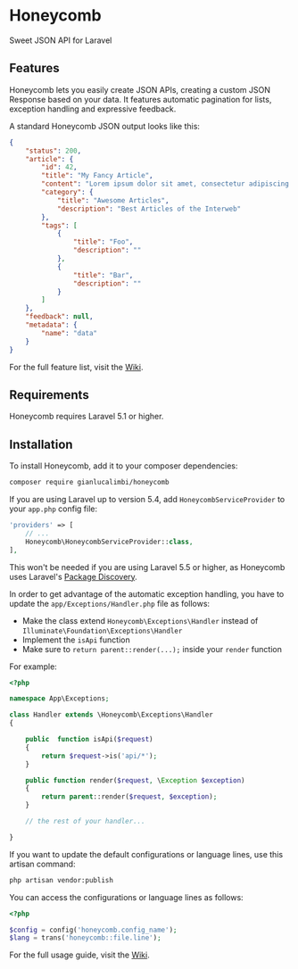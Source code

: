 # Honeycomb

Sweet JSON API for Laravel

## Features

Honeycomb lets you easily create JSON APIs, creating a custom JSON Response based on your data.
It features automatic pagination for lists, exception handling and expressive feedback.

A standard Honeycomb JSON output looks like this:

```json
{
    "status": 200,
    "article": {
        "id": 42,
        "title": "My Fancy Article",
        "content": "Lorem ipsum dolor sit amet, consectetur adipiscing elit.",
        "category": {
            "title": "Awesome Articles",
            "description": "Best Articles of the Interweb"
        },
        "tags": [
            {
                "title": "Foo",
                "description": ""
            },
            {
                "title": "Bar",
                "description": ""
            }
        ]
    },
    "feedback": null,
    "metadata": {
        "name": "data"
    }
}
```

For the full feature list, visit the [Wiki](https://github.com/gianlucalimbi/honeycomb/wiki).

## Requirements

Honeycomb requires Laravel 5.1 or higher.

## Installation

To install Honeycomb, add it to your composer dependencies:

```bash
composer require gianlucalimbi/honeycomb
```

If you are using Laravel up to version 5.4, add `HoneycombServiceProvider` to your `app.php` config file:

```php
'providers' => [
    // ...
    Honeycomb\HoneycombServiceProvider::class,
],
```

This won't be needed if you are using Laravel 5.5 or higher, as Honeycomb uses Laravel's [Package Discovery](https://medium.com/@taylorotwell/package-auto-discovery-in-laravel-5-5-ea9e3ab20518).

In order to get advantage of the automatic exception handling, you have to update the `app/Exceptions/Handler.php` file as follows:

 * Make the class extend `Honeycomb\Exceptions\Handler` instead of `Illuminate\Foundation\Exceptions\Handler`
 * Implement the `isApi` function
 * Make sure to `return parent::render(...);` inside your `render` function

For example:

```php
<?php

namespace App\Exceptions;

class Handler extends \Honeycomb\Exceptions\Handler
{

    public  function isApi($request)
    {
        return $request->is('api/*');
    }

    public function render($request, \Exception $exception)
    {
        return parent::render($request, $exception);
    }

    // the rest of your handler...

}
```

If you want to update the default configurations or language lines, use this artisan command:

```bash
php artisan vendor:publish
```

You can access the configurations or language lines as follows:

```php
<?php

$config = config('honeycomb.config_name');
$lang = trans('honeycomb::file.line');
```

For the full usage guide, visit the [Wiki](https://github.com/gianlucalimbi/honeycomb/wiki).
